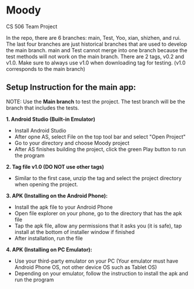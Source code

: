 # Moody
CS 506 Team Project

In the repo, there are 6 branches: main, Test, Yoo, xian, shizhen, and rui. The last four branches are just historical branches that are used to develop the main branch. main and Test cannot merge into one branch because the test methods will not work on the main branch. There are 2 tags, v0.2 and v1.0. Make sure to always use v1.0 when downloading tag for testing. (v1.0 corresponds to the main branch)

## Setup Instruction for the main app:

NOTE: Use the <b>Main branch</b> to test the project. The test branch will be the branch that includes the tests.

<b>1. Android Studio (Built-in Emulator)</b>
- Install Android Studio
- After opne AS, select File on the top tool bar and select "Open Project"
- Go to your directory and choose Moody project
- After AS finishes building the project, click the green Play button to run the program

<b>2. Tag file v1.0 (DO NOT use other tags)</b>
- Similar to the first case, unzip the tag and select the project directory when opening the project.

<b>3. APK (Installing on the Android Phone):</b>
- Install the apk file to your Android Phone
- Open file explorer on your phone, go to the directory that has the apk file
- Tap the apk file, allow any permissions that it asks you (it is safe), tap install at the bottom of installer window if finished
- After installation, run the file

<b>4. APK (Installing on PC Emulator):</b>
- Use your third-party emulator on your PC (Your emulator must have Android Phone OS,  not other device OS such as Tablet OS)
- Depending on your emulator, follow the instruction to install the apk and run the program

